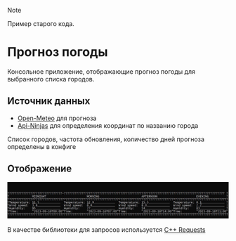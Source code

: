 > [!NOTE]  
> Пример старого кода.

# Прогноз погоды

Консольное приложение, отображающие прогноз погоды для выбранного списка городов.

## Источник данных

- [Open-Meteo](https://open-meteo.com/en/docs#latitude=59.94&longitude=30.31&hourly=temperature_2m&forecast_days=16) для прогноза
- [Api-Ninjas](https://api-ninjas.com/api/city) для определения координат по названию города

Список городов, частота обновления, количество дней прогноза определены в конфиге

## Отображение

![image](interface.png)


В качестве библиотеки для запросов используется [C++ Requests](https://github.com/libcpr/cpr)
